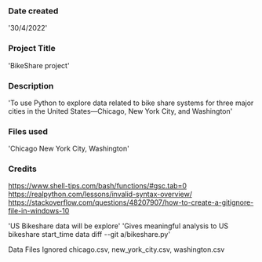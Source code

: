 ### Date created
'30/4/2022'

### Project Title
'BikeShare project'

### Description
'To use Python to explore data related to bike share systems for three major cities in the United States—Chicago, New York City, and Washington'

### Files used
'Chicago New York City, Washington'

### Credits
https://www.shell-tips.com/bash/functions/#gsc.tab=0
https://realpython.com/lessons/invalid-syntax-overview/
https://stackoverflow.com/questions/48207907/how-to-create-a-gitignore-file-in-windows-10


'US Bikeshare data will be explore'
'Gives meaningful analysis to US bikeshare start_time data diff --git a/bikeshare.py'

Data Files Ignored
chicago.csv, new_york_city.csv, washington.csv
